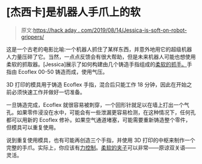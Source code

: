 # [杰西卡]是机器人手爪上的软

> 原文:[https://hack aday . com/2019/08/14/Jessica-is-soft-on-robot-grippers/](https://hackaday.com/2019/08/14/jessica-is-soft-on-robot-grippers/)

这是一个古老的电影比喻:一个机器人抓住了某样东西，并意外地用它的超级机器人力量压碎了它。当然，一点点反馈会有很大帮助，但是未来机器人可能也想使用柔软的抓取器。[Jessica]展示了如何构建由几个铸造手指组成的[柔软的抓手。](https://www.instructables.com/id/Soft-Robotic-Gripper/)手指由 Ecoflex 00-50 铸造而成，使用气压。

3D 打印的模具用于铸造 Ecoflex 手指，混合后只能工作 18 分钟，因此在开始之前必须快速工作并做好一切准备。

一旦铸造完成，Ecoflex 就很容易被刺穿，一个回形针就足以在墙上打出一个气孔。如果零件浸没在水中，可能会有一些泄漏更容易检测，在这种情况下，任何孔都可以用新的 Ecoflex 修补。如果空气通道堵塞，可能需要重新铸造整个零件，但模具可以重复使用。

说到重复使用模具，也有可能再创造三个手指，并使用 3D 打印的中枢来制作一个完整的手爪。实际上，你应该有[力控制](https://hackaday.com/2019/03/25/this-force-controlled-robot-gripper-is-less-likely-to-break-stuff/)。[柔软的夹子](https://hackaday.com/2019/03/18/origami-gripper-is-great-for-soft-and-heavy-objects/)可以非常——原谅双关语——灵活。